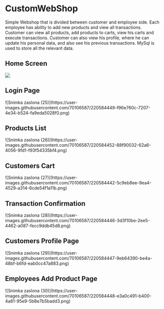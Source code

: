 # CustomWebShop

Simple Webshop that is divided between customer and employee side. Each employee has ability to add new products and view all transactions. Customer can view all products, add products to carts, view his carts and execute transactions. Customer can also view his profile, where he can update his personal data, and also see his previous transactions. MySql is used to store all the relevant data.

<h2>Home Screen</h2>
<img src="https://user-images.githubusercontent.com/70106587/220584404-fb5910ef-bd91-42d7-a64e-d1d6b4c8ddbb.png"/>

<h2>Login Page</h2>
![Snimka zaslona (25)](https://user-images.githubusercontent.com/70106587/220584449-f96e760c-7207-4e34-b524-fa9eda5028f0.png)

<h2>Products List</h2>
![Snimka zaslona (26)](https://user-images.githubusercontent.com/70106587/220584452-88f90032-62a6-4056-9fd1-f93f54335bf4.png)

<h2>Customers Cart</h2>
![Snimka zaslona (27)](https://user-images.githubusercontent.com/70106587/220584442-5c9eb8ee-9ea4-4529-a314-6cde54f1a11b.png)

<h2>Transaction Confirmation</h2>
![Snimka zaslona (28)](https://user-images.githubusercontent.com/70106587/220584446-3d3f10be-2ee5-4462-a087-fecc9ddb45d8.png)

<h2>Customers Profile Page</h2>
![Snimka zaslona (29)](https://user-images.githubusercontent.com/70106587/220584447-9eb64390-be4a-48bf-b6fd-eab0cc47a883.png)

<h2>Employees Add Product Page</h2>
![Snimka zaslona (30)](https://user-images.githubusercontent.com/70106587/220584448-e3a0c491-b400-4a81-95e9-5b8e7b5badd3.png)


